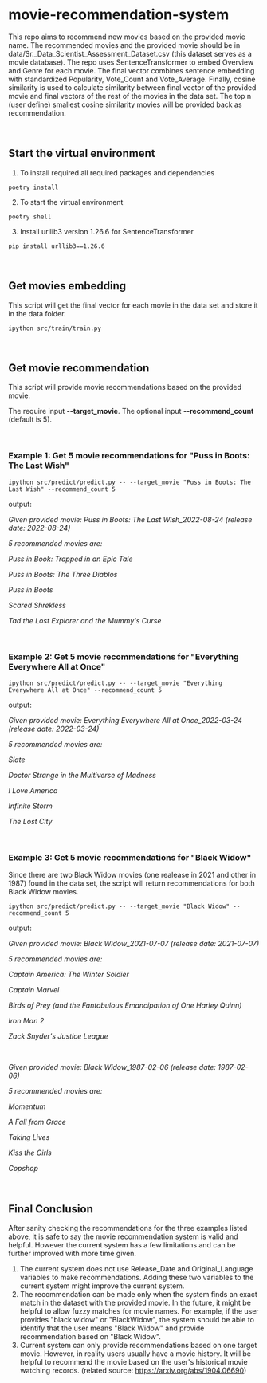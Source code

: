 # movie-recommendation-system
This repo aims to recommend new movies based on the provided movie name. The recommended movies and the provided movie should be in data/Sr._Data_Scientist_Assessment_Dataset.csv (this dataset serves as a movie database). The repo uses SentenceTransformer to embed Overview and Genre for each movie. The final vector combines sentence embedding with standardized Popularity, Vote_Count and Vote_Average. Finally, cosine similarity is used to calculate similarity between final vector of the provided movie and final vectors of the rest of the movies in the data set. The top n (user define) smallest cosine similarity movies will be provided back as recommendation. 

<br>

## Start the virtual environment
1. To install required all required packages and dependencies

`poetry install`

2. To start the virtual environment

`poetry shell`

3. Install urllib3 version 1.26.6 for SentenceTransformer

`pip install urllib3==1.26.6`

<br>

## Get movies embedding

This script will get the final vector for each movie in the data set and store it in the data folder.

`ipython src/train/train.py`

<br>

## Get movie recommendation

This script will provide movie recommendations based on the provided movie. 

The require input **--target_movie**. The optional input **--recommend_count** (default is 5). 

<br>

### Example 1: Get 5 movie recommendations for "Puss in Boots: The Last Wish"

`ipython src/predict/predict.py -- --target_movie "Puss in Boots: The Last Wish" --recommend_count 5`

output:

*Given provided movie: Puss in Boots: The Last Wish_2022-08-24 (release date: 2022-08-24)*

*5 recommended movies are:*

*Puss in Book: Trapped in an Epic Tale*

*Puss in Boots: The Three Diablos*

*Puss in Boots*

*Scared Shrekless*

*Tad the Lost Explorer and the Mummy's Curse*

<br>

### Example 2: Get 5 movie recommendations for "Everything Everywhere All at Once"

`ipython src/predict/predict.py -- --target_movie "Everything Everywhere All at Once" --recommend_count 5`

output:

*Given provided movie: Everything Everywhere All at Once_2022-03-24 (release date: 2022-03-24)*

*5 recommended movies are:*

*Slate*

*Doctor Strange in the Multiverse of Madness*

*I Love America*

*Infinite Storm*

*The Lost City*

<br>

### Example 3: Get 5 movie recommendations for "Black Widow"

Since there are two Black Widow movies (one realease in 2021 and other in 1987)  found in the data set, the script will return recommendations for both Black Widow movies. 

`ipython src/predict/predict.py -- --target_movie "Black Widow" --recommend_count 5`

output:

*Given provided movie: Black Widow_2021-07-07 (release date: 2021-07-07)*

*5 recommended movies are:*

*Captain America: The Winter Soldier*

*Captain Marvel*

*Birds of Prey (and the Fantabulous Emancipation of One Harley Quinn)*

*Iron Man 2*

*Zack Snyder's Justice League*

<br>

*Given provided movie: Black Widow_1987-02-06 (release date: 1987-02-06)*

*5 recommended movies are:*

*Momentum*

*A Fall from Grace*

*Taking Lives*

*Kiss the Girls*

*Copshop*

<br>

## Final Conclusion
After sanity checking the recommendations for the three examples listed above, it is safe to say the movie recommendation system is valid and helpful. However the current system has a few limitations and can be further improved with more time given. 

1. The current system does not use Release_Date and Original_Language variables to make recommendations. Adding these two variables to the current system might improve the current system.
2. The recommendation can be made only when the system finds an exact match in the dataset with the provided movie. In the future, it might be helpful to allow fuzzy matches for movie names. For example, if the user provides "black widow" or "BlackWidow", the system should be able to identify that the user means "Black Widow" and provide recommendation based on "Black Widow".
3. Current system can only provide recommendations based on one target movie. However, in reality users usually have a movie history. It will be helpful to recommend the movie based on the user's historical movie watching records. (related source: https://arxiv.org/abs/1904.06690)
